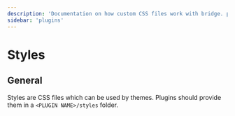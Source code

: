 ```yaml
---
description: 'Documentation on how custom CSS files work with bridge. plugins.'
sidebar: 'plugins'
---
```


# Styles

## General

Styles are CSS files which can be used by themes. Plugins should provide them in a `<PLUGIN NAME>/styles` folder.
